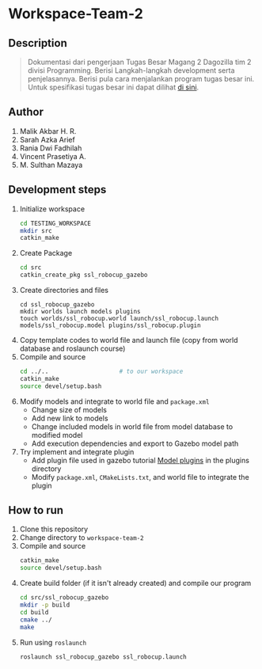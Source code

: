 # Workspace-Team-2

## Description
> Dokumentasi dari pengerjaan Tugas Besar Magang 2 Dagozilla tim 2 divisi Programming. Berisi Langkah-langkah development serta penjelasannya. Berisi pula cara menjalankan program tugas besar ini. Untuk spesifikasi tugas besar ini dapat dilihat [di sini](https://docs.google.com/document/d/1I2hONJeM-VH9wPXQ0c4o6-VN-0rQxDKiGZR3LR6tkmg/edit).

## Author
1. Malik Akbar H. R.
2. Sarah Azka Arief
3. Rania Dwi Fadhilah
4. Vincent Prasetiya A.
5. M. Sulthan Mazaya

## Development steps
1. Initialize workspace
    ```sh
    cd TESTING_WORKSPACE
    mkdir src
    catkin_make
    ```
2. Create Package
    ```sh
    cd src
    catkin_create_pkg ssl_robocup_gazebo
    ```
3. Create directories and files
    ```
    cd ssl_robocup_gazebo
    mkdir worlds launch models plugins
    touch worlds/ssl_robocup.world launch/ssl_robocup.launch models/ssl_robocup.model plugins/ssl_robocup.plugin
    ```
4. Copy template codes to world file and launch file (copy from world database and roslaunch course)
5. Compile and source
    ```sh
    cd ../..                    # to our workspace
    catkin_make
    source devel/setup.bash
    ```
6. Modify models and integrate to world file and `package.xml`
    - Change size of models
    - Add new link to models
    - Change included models in world file from model database to modified model
    - Add execution dependencies and export to Gazebo model path
7. Try implement and integrate plugin 
    - Add plugin file used in gazebo tutorial [Model plugins](http://gazebosim.org/tutorials?tut=plugins_model&cat=write_plugin) in the plugins directory
    - Modify `package.xml`, `CMakeLists.txt`, and world file to integrate the plugin

## How to run
1. Clone this repository
2. Change directory to `workspace-team-2`
3. Compile and source
    ```sh
    catkin_make
    source devel/setup.bash
    ```
4. Create build folder (if it isn't already created) and compile our program
    ```sh
    cd src/ssl_robocup_gazebo
    mkdir -p build
    cd build
    cmake ../
    make
    ```
5. Run using `roslaunch`
    ```
    roslaunch ssl_robocup_gazebo ssl_robocup.launch 
    ```

